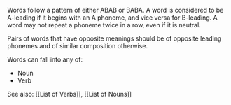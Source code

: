 Words follow a pattern of either ABAB or BABA. A word is considered to be A-leading if it begins with an A phoneme, and vice versa for B-leading. A word may not repeat a phoneme twice in a row, even if it is neutral.

Pairs of words that have opposite meanings should be of opposite leading phonemes and of similar composition otherwise.

Words can fall into any of:
- Noun
- Verb

See also: [[List of Verbs]], [[List of Nouns]]
